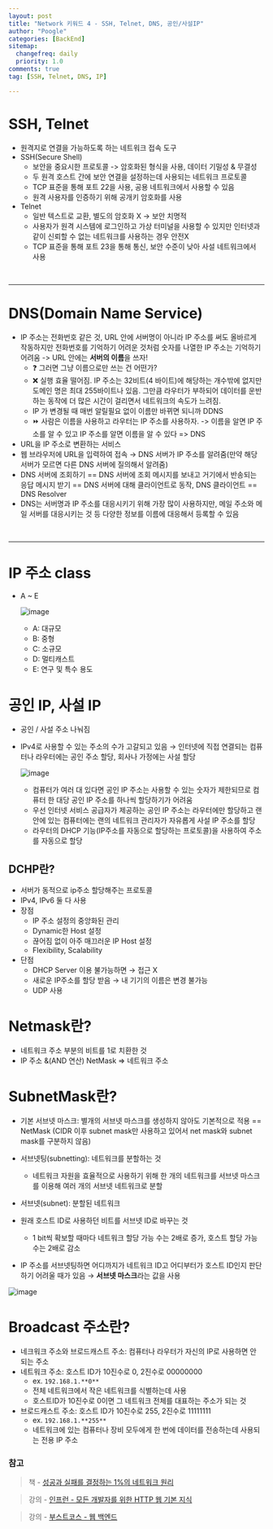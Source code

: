 ```yaml
---
layout: post
title: "Network 키워드 4 - SSH, Telnet, DNS, 공인/사설IP"
author: "Poogle"
categories: [BackEnd]
sitemap:
  changefreq: daily
  priority: 1.0
comments: true
tag: [SSH, Telnet, DNS, IP]

---
```


# SSH, Telnet
* 원격지로 연결을 가능하도록 하는 네트워크 접속 도구
* SSH(Secure Shell)
    * 보안을 중요시한 프로토콜 -> 암호화된 형식을 사용, 데이터 기밀성 & 무결성
    * 두 원격 호스트 간에 보안 연결을 설정하는데 사용되는 네트워크 프로토콜
    * TCP 표준을 통해 포트 22을 사용, 공용 네트워크에서 사용할 수 있음
    * 원격 사용자를 인증하기 위해 공개키 암호화를 사용
* Telnet
    * 일반 텍스트로 교환, 별도의 암호화 X -> 보안 치명적
    * 사용자가 원격 시스템에 로그인하고 가상 터미널을 사용할 수 있지만 인터넷과 같이 신뢰할 수 없는 네트워크를 사용하는 경우 안전X
    * TCP 표준을 통해 포트 23을 통해 통신, 보안 수준이 낮아 사설 네트워크에서 사용

<br>

---

# DNS(Domain Name Service)
- IP 주소는 전화번호 같은 것, URL 안에 서버명이 아니라 IP 주소를 써도 올바르게 작동하지만 전화번호를 기억하기 어려운 것처럼 숫자를 나열한 IP 주소는 기억하기 어려움 -> URL 안에는 **서버의 이름**을 쓰자!
    - ❓ 그러면 그냥 이름으로만 쓰는 건 어떤가?
    - ❌ 실행 효율 떨어짐. IP 주소는 32비트(4 바이트)에 해당하는 개수밖에 없지만 도메인 명은 최대 255바이트나 있음. 그만큼 라우터가 부하되어 데이터를 운반하는 동작에 더 많은 시간이 걸리면서 네트워크의 속도가 느려짐.
    - IP 가 변경될 때 매번 알릴필요 없이 이름만 바뀌면 되니까 DDNS
    - ⏩ 사람은 이름을 사용하고 라우터는 IP 주소를 사용하자. -> 이름을 알면 IP 주소를 알 수 있고 IP 주소를 알면 이름을 알 수 있다 => DNS
- URL을 IP 주소로 변환하는 서비스
- 웹 브라우저에 URL을 입력하여 접속 → DNS 서버가 IP 주소를 알려줌(만약 해당 서버가 모르면 다른 DNS 서버에 질의해서 알려줌)
- DNS 서버에 조회하기 == DNS 서버에 조회 메시지를 보내고 거기에서 반송되는 응답 메시지 받기 == DNS 서버에 대해 클라이언트로 동작, DNS 클라이언트 == DNS Resolver
- DNS는 서버명과 IP 주소를 대응시키기 위해 가장 많이 사용하지만, 메일 주소와 메일 서버를 대응시키는 것 등 다양한 정보를 이름에 대응해서 등록할 수 있음

<br>

---

# IP 주소 class
- A ~ E

    ![image](https://user-images.githubusercontent.com/58318786/129177079-5f68a3c8-1a93-47a5-88b5-54be43a868f5.png)

    - A: 대규모
    - B: 중형
    - C: 소규모
    - D: 멀티캐스트
    - E: 연구 및 특수 용도

# 공인 IP, 사설 IP
- 공인 / 사설 주소 나눠짐
- IPv4로 사용할 수 있는 주소의 수가 고갈되고 있음 → 인터넷에 직접 연결되는 컴퓨터나 라우터에는 공인 주소 할당, 회사나 가정에는 사설 할당

    ![image](https://user-images.githubusercontent.com/58318786/129176426-716548d8-4383-4b21-b4f4-5673ecb471db.png)

    - 컴퓨터가 여러 대 있다면 공인 IP 주소는 사용할 수 있는 숫자가 제한되므로 컴퓨터 한 대당 공인 IP 주소를 하나씩 할당하기가 어려움
    - 우선 인터넷 서비스 공급자가 제공하는 공인 IP 주소는 라우터에만 할당하고 랜 안에 있는 컴퓨터에는 랜의 네트워크 관리자가 자유롭게 사설 IP 주소를 할당
    - 라우터의 DHCP 기능(IP주소를 자동으로 할당하는 프로토콜)을 사용하여 주소를 자동으로 할당

## DCHP란?
- 서버가 동적으로 ip주소 할당해주는 프로토콜
- IPv4, IPv6 둘 다 사용
- 장점
    - IP 주소 설정의 중앙화된 관리
    - Dynamic한 Host 설정
    - 끊어짐 없이 아주 매끄러운 IP Host 설정
    - Flexibility, Scalability
- 단점
    - DHCP Server 이용 불가능하면 → 접근 X
    - 새로운 IP주소를 할당 받음 → 내 기기의 이름은 변경 불가능
    - UDP 사용       

# Netmask란?
- 네트워크 주소 부분의 비트를 1로 치환한 것
- IP 주소 &(AND 연산) NetMask ⇒ 네트워크 주소

# SubnetMask란?
- 기본 서브넷 마스크: 별개의 서브넷 마스크를 생성하지 않아도 기본적으로 적용
    == NetMask (CIDR 이후 subnet mask만 사용하고 있어서 net mask와 subnet mask를 구분하지 않음)

- 서브넷팅(subnetting): 네트워크를 분할하는 것
    - 네트워크 자원을 효율적으로 사용하기 위해 한 개의 네트워크를 서브넷 마스크를 이용해 여러 개의 서브넷 네트워크로 분할
- 서브넷(subnet): 분할된 네트워크
- 원래 호스트 ID로 사용하던 비트를 서브넷 ID로 바꾸는 것
    - 1 bit씩 확보할 때마다 네트워크 할당 가능 수는 2배로 증가, 호스트 할당 가능 수는 2배로 감소
- IP 주소를 서브넷팅하면 어디까지가 네트워크 ID고 어디부터가 호스트 ID인지 판단하기 어려울 때가 있음 → **서브넷 마스크**라는 값을 사용

![image](https://user-images.githubusercontent.com/58318786/129176866-b5dbcb11-db85-4fef-94ea-962f54cef580.png)

# Broadcast 주소란?
- 네크워크 주소와 브로드캐스트 주소: 컴퓨터나 라우터가 자신의 IP로 사용하면 안 되는 주소
- 네트워크 주소: 호스트 ID가 10진수로 0, 2진수로 00000000
    - ex. `192.168.1.**0**`
    - 전체 네트워크에서 작은 네트워크를 식별하는데 사용
    - 호스트ID가 10진수로 0이면 그 네트워크 전체를 대표하는 주소가 되는 것
- 브로드캐스트 주소: 호스트 ID가 10진수로 255, 2진수로 11111111
    - ex. `192.168.1.**255**`
    - 네트워크에 있는 컴퓨터나 장비 모두에게 한 번에 데이터를 전송하는데 사용되는 전용 IP 주소

### 참고

> 책 - [성공과 실패를 결정하는 1%의 네트워크 원리](http://www.yes24.com/Product/Goods/90640081)

> 강의 - [인프런 - 모든 개발자를 위한 HTTP 웹 기본 지식
](https://www.inflearn.com/course/http-%EC%9B%B9-%EB%84%A4%ED%8A%B8%EC%9B%8C%ED%81%AC)

> 강의 - [부스트코스 - 웹 백엔드](https://www.boostcourse.org/web326/lecture/58942/?isDesc=false)